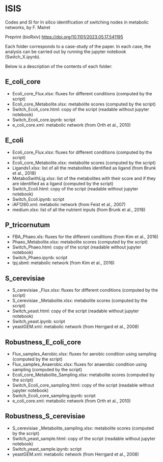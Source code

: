 # ISIS
Codes and SI for In silico identification of switching nodes in metabolic networks, by F. Mairet

Preprint (bioRxiv)
https://doi.org/10.1101/2023.05.17.541195 


Each folder corresponds to a case-study of the paper. In each case, the analysis can be carried out by running the jupyter notebook (Switch_X.ipynb). 

Below is a description of the contents of each folder:

## E_coli_core
- Ecoli_core_Flux.xlsx: fluxes for different conditions (computed by the script)
- Ecoli_core_Metabolite.xlsx: metabolite scores (computed by the script)
- Switch_Ecoli_core.html: copy of the script (readable without jupyter notebook) 
- Switch_Ecoli_core.ipynb: script
- e_coli_core.xml: metabolic network (from Orth et al., 2010) 


## E_coli
- Ecoli_core_Flux.xlsx: fluxes for different conditions (computed by the script)
- Ecoli_core_Metabolite.xlsx: metabolite scores (computed by the script)
- Ligands1.xlsx: list of all the metabolites identified as ligand (from  Brunk et al., 2018)
- MetaboSwithLig.xlsx: list of the metabolites with their score and if they are identified as a ligand (computed by the script)
- Switch_Ecoli.html: copy of the script (readable without jupyter notebook) 
- Switch_Ecoli.ipynb: script
- iAF1260.xml: metabolic network (from Feist et al., 2007)  
- medium.xlsx: list of all the nutrient inputs (from Brunk et al., 2018)

## P_tricornutum
- FBA_Phaeo.xls: fluxes for the different conditions (from Kim et al., 2016)
- Phaeo_Metabolite.xlsx: metabolite scores (computed by the script)
- Switch_Phaeo.html: copy of the script (readable without jupyter notebook) 
- Switch_Phaeo.ipynb: script
- tpj.sbml: metabolic network (from Kim et al., 2016) 

## S_cerevisiae 
- S_cerevisiae _Flux.xlsx: fluxes for different conditions (computed by the script)
- S_cerevisiae _Metabolite.xlsx: metabolite scores (computed by the script)
- Switch_yeast.html: copy of the script (readable without jupyter notebook) 
- Switch_yeast.ipynb: script
- yeastGEM.xml: metabolic network (from  Herrgard et al., 2008)

## Robustness_E_coli_core
- Flux_samples_Aerobic.xlsx: fluxes for aerobic condition using sampling (computed by the script)
- Flux_samples_Anaerobic.xlsx: fluxes for anaerobic condition using sampling (computed by the script)
- Ecoli_core_Metabolite_Sampling.xlsx: metabolite scores (computed by the script)
- Switch_Ecoli_core_sampling.html: copy of the script (readable without jupyter notebook) 
- Switch_Ecoli_core_sampling.ipynb: script
- e_coli_core.xml: metabolic network (from Orth et al., 2010)

## Robustness_S_cerevisiae 
- S_cerevisiae _Metabolite_sampling.xlsx: metabolite scores (computed by the script)
- Switch_yeast_sample.html: copy of the script (readable without jupyter notebook) 
- Switch_yeast_sample.ipynb: script
- yeastGEM.xml: metabolic network (from  Herrgard et al., 2008)
